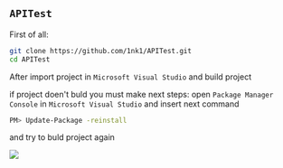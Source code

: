 ## ``APITest``

First of all: 
```bash
git clone https://github.com/1nk1/APITest.git
cd APITest
```
After import project in `Microsoft Visual Studio` and build project

if project doen't buld you must make next steps: 
open `Package Manager Console` in `Microsoft Visual Studio` and insert next command

```bash
PM> Update-Package -reinstall
```
and try to buld project again<br>

![](https://img.shields.io/appveyor/ci/gruntjs/grunt.svg?colorB=green&label=bulid&logo=1nk1&logoColor=cyan&style=plastic)

